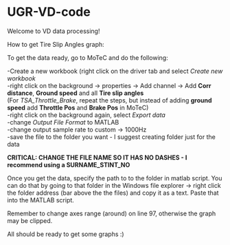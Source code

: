 # UGR-VD-code

Welcome to VD data processing!

How to get Tire Slip Angles graph:

To get the data ready, go to MoTeC and do the following:

-Create a new workbook (right click on the driver tab and select *Create new workbook* <br>
-right click on the background -> properties -> Add channel -> Add **Corr distance**, **Ground speed** and all **Tire slip angles** <br>
(For *TSA_Throttle_Brake*, repeat the steps, but instead of adding **ground speed** add **Throttle Pos** and **Brake Pos** in MoTeC) <br>
-right click on the background again, select *Export data* <br>
-change *Output File Format* to MATLAB <br>
-change output sample rate to custom -> 1000Hz <br>
-save the file to the folder you want - I suggest creating folder just for the data<br>

**CRITICAL: CHANGE THE FILE NAME SO IT HAS NO DASHES - I recommend using a SURNAME_STINT_NO**


Once you get the data, specify the path to to the folder in matlab script. You can do that by going to that folder in the Windows file explorer -> right click the folder address (bar above the the files) and copy it as a text. Paste that into the MATLAB script.

Remember to change axes range (around) on line 97, otherwise the graph may be clipped.


All should be ready to get some graphs :)
